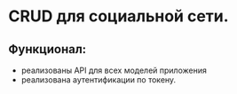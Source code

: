 # CRUD для социальной сети. 
## Функционал:
- реализованы API для всех моделей приложения
- реализована аутентификации по токену.

